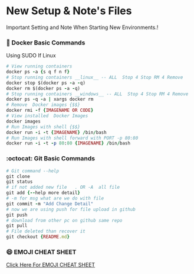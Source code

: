 # New Setup & Note's Files
Important Setting and Note When Starting New Environments.! 

### :whale: Docker Basic Commands
Using SUDO If Linux 

```ruby
# View running containers
docker ps -a {s q f n f}
# Stop running containers __linux__ -- ALL  Stop 4 Stop RM 4 Remove
docker stop $(docker ps -a -q)  
docker rm $(docker ps -a -q)
# Stop running containers __windows__ -- ALL  Stop 4 Stop RM 4 Remove
docker ps -q -a | xargs docker rm
# Remove  Docker images {$$}
docker rmi -f {IMAGENAME OR CODE}
# View installed  Docker Images
docker images
# Run Images with shell {$$}
docker run -i -t {IMAGENAME} /bin/bash
# Run Images with shell forward with PORT -p 80:80
docker run -i -t -p 80:80 {IMAGENAME} /bin/bash
```
### :octocat: Git Basic Commands 

```ruby
# Git command --help
git clone
git status
# if not added new file   . OR -A  all file 
git add {--help more detail}  
# -m for msg what are we do with file
git commit -m "Add Change Detail"  
# now we are using push for file upload in github
git push 
# download from other pc on github same repo
git pull 
# File deleted than recover it  
git checkout {README.md}
 ```
 
### :smile: EMOJI CHEAT SHEET
[Click Here For EMOJI CHEAT SHEET](http://www.webpagefx.com/tools/emoji-cheat-sheet/)
